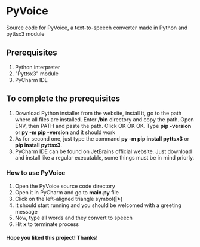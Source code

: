 # PyVoice
Source code for PyVoice, a text-to-speech converter made in Python and pyttsx3 module

## Prerequisites
1. Python interpreter
2. "Pyttsx3" module
3. PyCharm IDE

## To complete the prerequisites
1. Download Python installer from the website, install it, go to the path where all files are installed. Enter **/bin** directory and copy the path. Open ENV, then PATH and paste the path. Click OK OK OK. Type **pip -version** or **py -m pip -version** and it should work
2. As for second one, just type the command **py -m pip install pyttsx3** or **pip install pyttsx3**.
3. PyCharm IDE can be found on JetBrains official website. Just download and install like a regular executable, some things must be in mind priorly.

### How to use PyVoice
1. Open the PyVoice source code directory
2. Open it in PyCharm and go to **main.py** file
3. Click on the left-aligned triangle symbol(**|>**)
4. It should start running and you should be welcomed with a greeting message
5. Now, type all words and they convert to speech
6. Hit **x** to terminate process

#### Hope you liked this project! Thanks!
